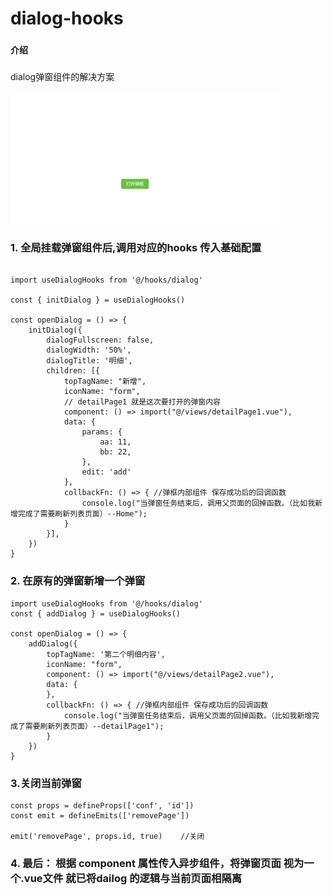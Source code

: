 # dialog-hooks
### 
#### 介绍

### 
dialog弹窗组件的解决方案

![输入图片说明](noPrintSmall.gif)


### 1.  全局挂载弹窗组件后,调用对应的hooks 传入基础配置

```

import useDialogHooks from '@/hooks/dialog'

const { initDialog } = useDialogHooks()

const openDialog = () => {
    initDialog({
        dialogFullscreen: false,
        dialogWidth: '50%',
        dialogTitle: '明细',
        children: [{
            topTagName: "新增",
            iconName: "form",
            // detailPage1 就是这次要打开的弹窗内容
            component: () => import("@/views/detailPage1.vue"),
            data: {
                params: {
                    aa: 11,
                    bb: 22,
                },
                edit: 'add'
            },
            collbackFn: () => { //弹框内部组件 保存成功后的回调函数
                console.log("当弹窗任务结束后，调用父页面的回掉函数。（比如我新增完成了需要刷新列表页面）--Home");
            }
        }],
    })
}
```

### 2.  在原有的弹窗新增一个弹窗

```
import useDialogHooks from '@/hooks/dialog'
const { addDialog } = useDialogHooks()

const openDialog = () => {
    addDialog({
        topTagName: '第二个明细内容',
        iconName: "form",
        component: () => import("@/views/detailPage2.vue"),
        data: {
        },
        collbackFn: () => { //弹框内部组件 保存成功后的回调函数
            console.log("当弹窗任务结束后，调用父页面的回掉函数。（比如我新增完成了需要刷新列表页面）--detailPage1");
        }
    })
}

```


### 3.关闭当前弹窗


```
const props = defineProps(['conf', 'id'])
const emit = defineEmits(['removePage'])

emit('removePage', props.id, true)    //关闭
```


### 4. 最后： 根据 component 属性传入异步组件，将弹窗页面 视为一个.vue文件 就已将dailog 的逻辑与当前页面相隔离



